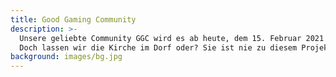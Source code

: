 ```yaml
---
title: Good Gaming Community
description: >-
  Unsere geliebte Community GGC wird es ab heute, dem 15. Februar 2021 in der bekannten Form nicht mehr geben. Aus Jux und Tollerei kam diese Community zustande.
  Doch lassen wir die Kirche im Dorf oder? Sie ist nie zu diesem Projekt herangewachsen, wie ich oder wir uns das vorgestellt haben.
background: images/bg.jpg
---
```

